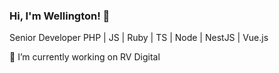 ### Hi, I'm Wellington! 👋

Senior Developer PHP | JS |  Ruby | TS | Node | NestJS | Vue.js


🔭 I’m currently working on RV Digital
<!-- <div align="left">
  <a href="https://github.com/wcostale">
  <img height="180em" src="https://github-readme-stats.vercel.app/api/top-langs/?username=wcostale&layout=compact&langs_count=7&theme=dark"/>
</div> -->
<!--
- 🔭 I’m currently working on ...
- 🔭 I’m currently working on ...
- 🌱 I’m currently learning ...
- 👯 I’m looking to collaborate on ...
- 🤔 I’m looking for help with ...
- 💬 Ask me about ...
- 📫 How to reach me: ...
- 😄 Pronouns: ...
- ⚡ Fun fact: ...
-->

